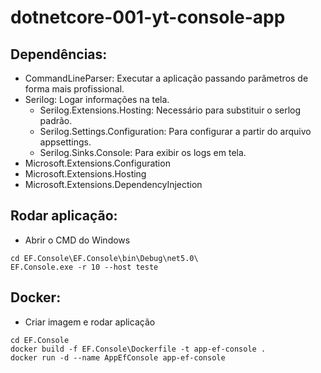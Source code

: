# dotnetcore-001-yt-console-app

## Dependências:

- CommandLineParser: Executar a aplicação passando parâmetros de forma mais profissional.
- Serilog: Logar informações na tela.
    - Serilog.Extensions.Hosting: Necessário para substituir o serlog padrão.
    - Serilog.Settings.Configuration: Para configurar a partir do arquivo appsettings.
    - Serilog.Sinks.Console: Para exibir os logs em tela.
- Microsoft.Extensions.Configuration
- Microsoft.Extensions.Hosting
- Microsoft.Extensions.DependencyInjection

## Rodar aplicação:
- Abrir o CMD do Windows
```
cd EF.Console\EF.Console\bin\Debug\net5.0\
EF.Console.exe -r 10 --host teste
```

## Docker:
- Criar imagem e rodar aplicação
```
cd EF.Console
docker build -f EF.Console\Dockerfile -t app-ef-console .
docker run -d --name AppEfConsole app-ef-console
```